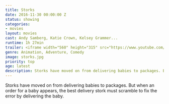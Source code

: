 ```yaml
---
title: Storks
date: 2016-11-30 00:00:00 Z
status: showing
categories:
- movies
layout: movies
cast: Andy Samberg, Katie Crown, Kelsey Grammer...
runtime: 1h 27min
trailer: <iframe width="560" height="315" src="https://www.youtube.com/embed/ZENmkJk9fBM" frameborder="0" allowfullscreen></iframe>
genre: Animation, Adventure, Comedy
image: storks.jpg
priority: top
age: latest
description: Storks have moved on from delivering babies to packages. But when an order for a baby appears, the best delivery stork must scramble to fix the error by delivering the baby.
---
```



Storks have moved on from delivering babies to packages. But when an order for a baby appears, the best delivery stork must scramble to fix the error by delivering the baby.
